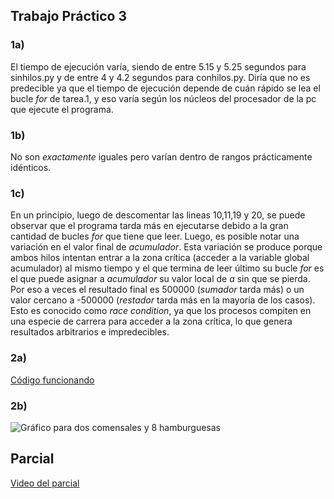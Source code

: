 ## Trabajo Práctico 3

### 1a)
El tiempo de ejecución varía, siendo de entre 5.15 y 5.25 segundos para sinhilos.py y de entre 4 y 4.2 segundos para conhilos.py. 
Diría que no es predecible ya que el tiempo de ejecución depende de cuán rápido se lea el bucle *for* de tarea.1, y eso varía según 
los núcleos del procesador de la pc que ejecute el programa.

### 1b)
No son *exactamente* iguales pero varían dentro de rangos prácticamente idénticos.

### 1c)
En un principio, luego de descomentar las lineas 10,11,19 y 20, se puede observar que el programa tarda más en ejecutarse debido a la 
gran cantidad de bucles *for* que tiene que leer. Luego, es posible notar una variación en el valor final de *acumulador*.
Esta variación se produce porque ambos hilos intentan entrar a la zona crítica (acceder a la variable global acumulador) al mismo tiempo y el que termina de leer último su bucle *for* es el que puede
asignar a *acumulador* su valor local de *a* sin que se pierda. Por eso a veces el resultado final es 500000 (*sumador* tarda más) o
un valor cercano a -500000 (*restador* tarda más en la mayoría de los casos). Esto es conocido como *race condition*, ya que los procesos compiten en una especie de carrera para acceder a la zona crítica, lo que genera resultados arbitrarios e impredecibles.

### 2a)
[Código funcionando](https://github.com/S-Bucci/ASO2024TPs/blob/main/TP3/sin_race_condition.c)

### 2b) 
![Gráfico para dos comensales y 8 hamburguesas](https://github.com/S-Bucci/ASO2024TPs/blob/main/TP3/Gr%C3%A1fico%20TP3%20ASO.jpg)


## Parcial

[Video del parcial](https://drive.google.com/file/d/1rVO7ew7h-p0dix0ELH4cIjy70NIphJVf/view)

